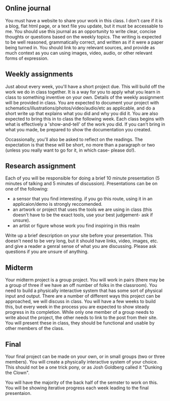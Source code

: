 ## Online journal
You must have a website to share your work in this class. I don't care if it is a blog, flat html page, or a text file you update, but it must be accessable to me. You should use this journal as an opportunity to write clear, concise thoughts or questions based on the weekly topics. The writing is expected to be well reasoned, grammatically correct, and written as if it were a paper being turned in. You should link to any relevant sources, and provide as much context as you can using images, video, audio, or other relevant forms of expression.

## Weekly assignments
Just about every week, you'll have a short project due. This will build off the work we do in class together. It is a way for you to apply what you learn in class to something inventive on your own. Details of the weekly assignment will be provided in class. You are expected to document your project with schematics/illustrations/photos/video/audio/etc as applicable, and do a short write up that explains what you did and why you did it. You are also expected to bring this in to class the following week. Each class begins with what is effectively a 'show-and-tell' of the work you did. If you can't bring in what you made, be prepared to show the documentation you created.

Occassionally, you'll also be asked to reflect on the readings. The expectation is that these will be short, no more than a paragraph or two (unless you really want to go for it, in which case- please do!).

## Research assignment
Each of you will be responsible for doing a brief 10 minute presentation (5 minutes of talking and 5 minutes of discussion). Presentations can be on one of the following:

* a sensor that you find interesting. if you go this route, using it in an applicaion/demo is strongly reccomended.
* an artwork or project that uses the tools we are using in class (this doesn't have to be the exact tools, use your best judgement- ask if unsure).
* an artist or figure whose work you find inspiring in this realm

Write up a brief description on your site before your presentation. This doesn't need to be very long, but it should have links, video, images, etc. and give a reader a genral sense of what you are discussing. Please ask questions if you are unsure of anything.

## Midterm
Your midterm project is a group project. You will work in pairs (there may be a group of three if we have an off number of folks in the classroom). You need to build a physically interactive system that has some sort of physical input and output. There are a number of different ways this project can be approached, we will discuss in class. You will have a few weeks to build this, but every week in the process you are expected to show steady progress in its completion. While only one member of a group needs to write about the project, the other needs to link to the post from their site. You will present these in class, they should be functional and usable by other members of the class.

## Final
Your final project can be made on your own, or in small groups (two or three members). You will create a physically interactive system of your choice. This should not be a one trick pony, or as Josh Goldberg called it "Dunking the Clown".

You will have the majority of the back half of the semster to work on this. You will be showing iterative progress each week leading to the final presentaion.
